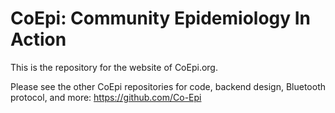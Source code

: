 # CoEpi: Community Epidemiology In Action

This is the repository for the website of CoEpi.org. 

Please see the other CoEpi repositories for code, backend design, Bluetooth protocol, and more: https://github.com/Co-Epi
